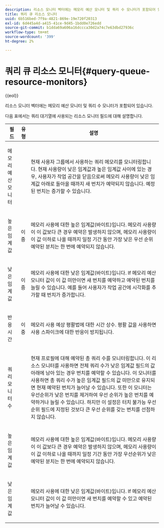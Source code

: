 ```yaml
---
description: 리소스 모니터 벡터에는 메모리 예산 모니터 및 쿼리 수 모니터가 포함되어 있습니다.
title: 쿼리 큐 리소스 모니터
uuid: 6b516bed-7f9a-4821-869e-19e720f20313
exl-id: 6d445a4d-a415-41ce-9d45-1bdd0e726edd
source-git-commit: b1dda69a606a16dccca30d2a74c7e63dbd27936c
workflow-type: tm+mt
source-wordcount: '399'
ht-degree: 2%

---
```


# 쿼리 큐 리소스 모니터{#query-queue-resource-monitors}

{{eol}}

리소스 모니터 벡터에는 메모리 예산 모니터 및 쿼리 수 모니터가 포함되어 있습니다.

다음 표에서는 쿼리 대기열에 사용되는 리소스 모니터 필드에 대해 설명합니다.

<table id="table_9991EED2647A460FACA2DC80D4973A8E"> 
 <thead> 
  <tr> 
   <th colname="col1" class="entry"> 필드 </th> 
   <th colname="col2" class="entry"> 유형 </th> 
   <th colname="col3" class="entry"> 설명 </th> 
  </tr> 
 </thead>
 <tbody> 
  <tr> 
   <td colname="col1"> <p>메모리 예산 모니터 </p> </td> 
   <td colname="col2"> </td> 
   <td colname="col3"> <p>현재 사용자 그룹에서 사용하는 쿼리 메모리를 모니터링합니다. 현재 사용량이 낮은 임계값과 높은 임계값 사이에 있는 경우, 사용자가 작업 공간을 닫음으로써 메모리 사용량이 낮은 임계값 아래로 돌아올 때까지 새 번치가 예약되지 않습니다. 예정된 번치는 증가할 수 있습니다. </p> </td> 
  </tr> 
  <tr> 
   <td colname="col1"> <p>높은 임계값 </p> </td> 
   <td colname="col2"> <p>이중 </p> </td> 
   <td colname="col3"> <p>메모리 사용에 대한 높은 임계값(바이트)입니다. 메모리 사용량이 이 값보다 큰 경우 예약은 발생하지 않으며, 메모리 사용량이 이 값 이하로 나올 때까지 일정 기간 동안 가장 낮은 우선 순위 예약된 분치는 한 번에 예약되지 않습니다. </p> </td> 
  </tr> 
  <tr> 
   <td colname="col1"> <p>낮은 임계값 </p> </td> 
   <td colname="col2"> <p>이중 </p> </td> 
   <td colname="col3"> <p>메모리 사용에 대한 낮은 임계값(바이트)입니다. If <span class="wintitle"> 메모리 예산 모니터</span> 값이 이 값 미만이면 새 번치를 예약하고 예약된 번치를 늘릴 수 있습니다. 예를 들어 사용자가 작업 공간에 시각화를 추가할 때 번치가 증가합니다. </p> </td> 
  </tr> 
  <tr> 
   <td colname="col1"> <p>반응 시간 </p> </td> 
   <td colname="col2"> <p>이중 </p> </td> 
   <td colname="col3"> <p>메모리 사용 예상 평활법에 대한 시간 상수. 평활 값을 사용하면 사용 스파이크에 대한 반응이 방지됩니다. </p> </td> 
  </tr> 
  <tr> 
   <td colname="col1"> <p>쿼리 모니터 수 </p> </td> 
   <td colname="col2"> </td> 
   <td colname="col3"> <p>현재 프로필에 대해 예약된 총 쿼리 수를 모니터링합니다. 이 리소스 모니터를 사용하면 전체 쿼리 수가 낮은 임계값 필드의 값 아래에 남아 있는 경우 번치를 예약할 수 있습니다. 이 모니터를 사용하면 총 쿼리 수가 높은 임계값 필드의 값 미만으로 유지되면 현재 예약된 번치가 늘어날 수 있습니다. 또한 이 모니터는 우선순위가 낮은 번치를 제거하여 우선 순위가 높은 번치를 예약하거나 늘릴 수 있습니다. 하지만 이 설정은 터치 불가능 우선순위 필드에 지정된 것보다 큰 우선 순위를 갖는 번치를 선점하지 않습니다. </p> </td> 
  </tr> 
  <tr> 
   <td colname="col1"> <p>높은 임계값 </p> </td> 
   <td colname="col2"> </td> 
   <td colname="col3"> <p>메모리 사용에 대한 높은 임계값(바이트)입니다. 메모리 사용량이 이 값보다 큰 경우 예약은 발생하지 않으며, 메모리 사용량이 이 값 이하로 나올 때까지 일정 기간 동안 가장 우선순위가 낮은 예약된 분치는 한 번에 예약되지 않습니다. </p> </td> 
  </tr> 
  <tr> 
   <td colname="col1"> <p>낮은 임계값 </p> </td> 
   <td colname="col2"> </td> 
   <td colname="col3"> <p>메모리 사용에 대한 낮은 임계값(바이트)입니다. If <span class="wintitle"> 메모리 예산 모니터</span> 값이 이 값 미만이면 새 번치를 예약할 수 있고 예약된 번치가 늘어날 수 있습니다. </p> </td> 
  </tr> 
 </tbody> 
</table>
